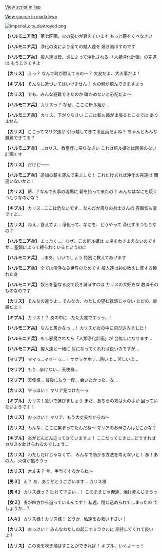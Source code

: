 [View script in lisp](../scripts/100212111.txt)

[View source in markdown](100212111.md)

![imperial_city_destroyed.png](../images/backgrounds/imperial_city_destroyed.png)

**【ハルモニア兵】**
第七区画、火の勢いが衰えています
もっと薪をくべなさい

**【ハルモニア兵】**
浄化の炎により全ての擬人達を
焼き滅ぼすのです

**【ハルモニア兵】**
擬人達は皆、炎によって浄化される
「人類浄化計画」の完遂は
もうじきですよ

**【カリス】**
えっ？
なんで町が燃えてるの～？
大変だよ、大火事だよ！

**【キプル】**
そんなに近づいてはいけません！
火の粉が飛んできますよっ

**【カリス】**
でも、みんな避難できたのか
確かめないと心配だよ～

**【ハルモニア兵】**
カリスっ？
なぜ、ここに斬ル姫が…

**【ハルモニア兵】**
カリス、下がりなさい
ここは斬ル姫が出張るところでは
ありません

**【カリス】**
ここってマリア達が
引っ越してきてる区画だよね？
ちゃんとみんな避難できてる？

**【ハルモニア兵】**
…カリス、教皇庁に戻りなさい
これは斬ル姫とは関係のない
計画です

**【カリス】**
だけど――

**【ハルモニア兵】**
追加の薪を運んで来ました！
これだけあれば浄化の完遂は
間違いないかと！

**【カリス】**
薪…？なんで火事の現場に
薪を持って来たの？
みんなはなにを焼くつもりなのかな？

**【キプル】**
カリス…ここは危ないです…
なんだか周りの兵士さんの
雰囲気も変ですよ…

**【カリス】**
ねえ、答えてよ…
浄化って、なにを、どうやって
浄化するつもりなの？

**【ハルモニア兵】**
まったく…。なぜ、この斬ル姫は
立場をわきまえないのですか…
聖鎖によって縛られているというのに

**【ハルモニア兵】**
…まあ、いいでしょう
特別に教えてあげます

**【ハルモニア兵】**
全ては清浄なる世界のためです
擬人達は神の教えに反する穢れた身

**【ハルモニア兵】**
奴らを聖なる炎で焼き滅ぼすのは
カリスの大好きな
救済そのものなのです

**【カリス】**
そんなの違うよ…
そんなの、わたしの望む救済じゃない
ただの…虐殺だよ！

**【キプル】**
カリス！？
炎の中に…たた大変ですぅっ…！

**【ハルモニア兵】**
なんと愚かなっ…！
カリスが炎の中に飛び込みました！

**【ハルモニア兵】**
もし邪魔されたら「人類浄化計画」が
台無しになります…

**【ハルモニア兵】**
擬人達と一緒に
灰になってくれれば良いのですが…

**【マリア】**
ママっ…ママーっ…！
ケホッケホッ…熱いよ…
苦しいよ…

**【マリア】**
もう…歩けない…
天使様…

**【マリア】**
天使様…
最後にもう一度…
会いたかった、な…

**【カリス】**
やっほい！
マリア見つけた～っ

**【キプル】**
カリス！急いで運びましょう
まだ、あちらの方は火の手が
回っていないようです！

**【カリス】**
おっけい！
マリア、もう大丈夫だからね～

**【カリス】**
みんな、ここに集まってたんだね～
マリアのお母さんはどこかな？

**【キプル】**
炎がどんどん迫ってきていますよ！
ここだってじきに…どうすれば
カリスを助けられるのでしょう…

**【カリス】**
わたしだけじゃなくて、
みんなで助かる方法を考えないと！
あ！あの人、火傷が酷そうっ

**【カリス】**
大丈夫？
今、手当てするからね～

**【男３】**
え？
あ、ありがとうございます…
カリス様

**【男４】**
カリス様っ？
助けて下さい…！
このままじゃ俺達、焼け死んじまうっ

**【女２】**
炎が四方から迫っているんです！
私達、閉じ込められてしまったの
でしょうか…？

**【人々】**
カリス様！カリス様！
どうか…私達をお救い下さい！

**【カリス】**
おっけい！
みんなわたしの起こすミラクルに
期待してくれて良いよ！

**【カリス】**
この炎を吹き飛ばすことができれば！
キプル、いくよーっ！